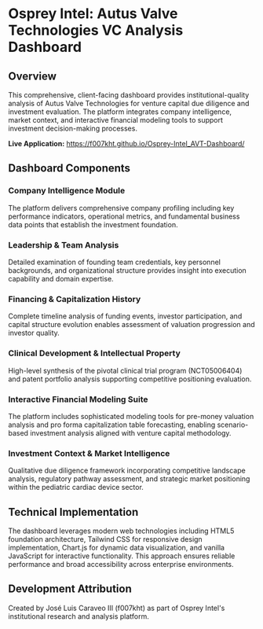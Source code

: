# Osprey Intel: Autus Valve Technologies VC Analysis Dashboard

## Overview

This comprehensive, client-facing dashboard provides institutional-quality analysis of Autus Valve Technologies for venture capital due diligence and investment evaluation. The platform integrates company intelligence, market context, and interactive financial modeling tools to support investment decision-making processes.

**Live Application:** https://f007kht.github.io/Osprey-Intel_AVT-Dashboard/

## Dashboard Components

### Company Intelligence Module
The platform delivers comprehensive company profiling including key performance indicators, operational metrics, and fundamental business data points that establish the investment foundation.

### Leadership & Team Analysis
Detailed examination of founding team credentials, key personnel backgrounds, and organizational structure provides insight into execution capability and domain expertise.

### Financing & Capitalization History
Complete timeline analysis of funding events, investor participation, and capital structure evolution enables assessment of valuation progression and investor quality.

### Clinical Development & Intellectual Property
High-level synthesis of the pivotal clinical trial program (NCT05006404) and patent portfolio analysis supporting competitive positioning evaluation.

### Interactive Financial Modeling Suite
The platform includes sophisticated modeling tools for pre-money valuation analysis and pro forma capitalization table forecasting, enabling scenario-based investment analysis aligned with venture capital methodology.

### Investment Context & Market Intelligence
Qualitative due diligence framework incorporating competitive landscape analysis, regulatory pathway assessment, and strategic market positioning within the pediatric cardiac device sector.

## Technical Implementation

The dashboard leverages modern web technologies including HTML5 foundation architecture, Tailwind CSS for responsive design implementation, Chart.js for dynamic data visualization, and vanilla JavaScript for interactive functionality. This approach ensures reliable performance and broad accessibility across enterprise environments.

## Development Attribution

Created by José Luis Caraveo III (f007kht) as part of Osprey Intel's institutional research and analysis platform.
